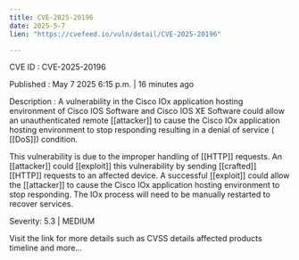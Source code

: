 ```yaml
---
title: CVE-2025-20196
date: 2025-5-7
lien: "https://cvefeed.io/vuln/detail/CVE-2025-20196"

---
```


CVE ID : CVE-2025-20196

Published :  May 7
2025
6:15 p.m. | 16 minutes ago

Description : A vulnerability in the Cisco IOx application hosting environment of Cisco IOS Software and Cisco IOS XE Software could allow an unauthenticated
remote  [[attacker]] to cause the Cisco IOx application hosting environment to stop responding
resulting in a denial of service ( [[DoS]]) condition.

 This vulnerability is due to the improper handling of  [[HTTP]] requests. An  [[attacker]] could  [[exploit]] this vulnerability by sending  [[crafted]]  [[HTTP]] requests to an affected device. A successful  [[exploit]] could allow the  [[attacker]] to cause the Cisco IOx application hosting environment to stop responding. The IOx process will need to be manually restarted to recover services.

Severity: 5.3 | MEDIUM

Visit the link for more details
such as CVSS details
affected products
timeline
and more...

